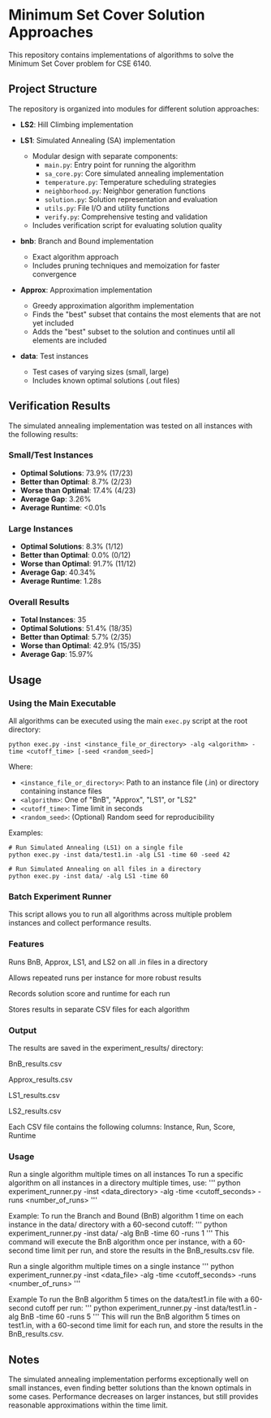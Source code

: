 # Minimum Set Cover Solution Approaches

This repository contains implementations of algorithms to solve the Minimum Set Cover problem for CSE 6140.

## Project Structure

The repository is organized into modules for different solution approaches:

- **LS2**: Hill Climbing implementation

- **LS1**: Simulated Annealing (SA) implementation
  - Modular design with separate components:
    - `main.py`: Entry point for running the algorithm
    - `sa_core.py`: Core simulated annealing implementation
    - `temperature.py`: Temperature scheduling strategies
    - `neighborhood.py`: Neighbor generation functions
    - `solution.py`: Solution representation and evaluation
    - `utils.py`: File I/O and utility functions
    - `verify.py`: Comprehensive testing and validation
  - Includes verification script for evaluating solution quality

- **bnb**: Branch and Bound implementation
  - Exact algorithm approach
  - Includes pruning techniques and memoization for faster convergence
 
- **Approx**: Approximation implementation
  - Greedy approximation algorithm implementation
  - Finds the "best" subset that contains the most elements that are not yet included
  - Adds the "best" subset to the solution and continues until all elements are included 

- **data**: Test instances
  - Test cases of varying sizes (small, large)
  - Includes known optimal solutions (.out files)

## Verification Results

The simulated annealing implementation was tested on all instances with the following results:

### Small/Test Instances
- **Optimal Solutions**: 73.9% (17/23)
- **Better than Optimal**: 8.7% (2/23) 
- **Worse than Optimal**: 17.4% (4/23)
- **Average Gap**: 3.26%
- **Average Runtime**: <0.01s

### Large Instances
- **Optimal Solutions**: 8.3% (1/12)
- **Better than Optimal**: 0.0% (0/12)
- **Worse than Optimal**: 91.7% (11/12)
- **Average Gap**: 40.34%
- **Average Runtime**: 1.28s

### Overall Results
- **Total Instances**: 35
- **Optimal Solutions**: 51.4% (18/35)
- **Better than Optimal**: 5.7% (2/35)
- **Worse than Optimal**: 42.9% (15/35)
- **Average Gap**: 15.97%

## Usage

### Using the Main Executable

All algorithms can be executed using the main `exec.py` script at the root directory:

```
python exec.py -inst <instance_file_or_directory> -alg <algorithm> -time <cutoff_time> [-seed <random_seed>]
```

Where:
- `<instance_file_or_directory>`: Path to an instance file (.in) or directory containing instance files
- `<algorithm>`: One of "BnB", "Approx", "LS1", or "LS2"
- `<cutoff_time>`: Time limit in seconds
- `<random_seed>`: (Optional) Random seed for reproducibility

Examples:
```
# Run Simulated Annealing (LS1) on a single file
python exec.py -inst data/test1.in -alg LS1 -time 60 -seed 42

# Run Simulated Annealing on all files in a directory
python exec.py -inst data/ -alg LS1 -time 60
```

### Batch Experiment Runner
This script allows you to run all algorithms across multiple problem instances and collect performance results.

### Features
Runs BnB, Approx, LS1, and LS2 on all .in files in a directory

Allows repeated runs per instance for more robust results

Records solution score and runtime for each run

Stores results in separate CSV files for each algorithm

### Output
The results are saved in the experiment_results/ directory:

BnB_results.csv

Approx_results.csv

LS1_results.csv

LS2_results.csv

Each CSV file contains the following columns:
Instance, Run, Score, Runtime

### Usage

Run a single algorithm multiple times on all instances
To run a specific algorithm on all instances in a directory multiple times, use:
'''
python experiment_runner.py -inst <data_directory> -alg <algorithm> -time <cutoff_seconds> -runs <number_of_runs>
'''

Example:
To run the Branch and Bound (BnB) algorithm 1 time on each instance in the data/ directory with a 60-second cutoff:
'''
python experiment_runner.py -inst data/ -alg BnB -time 60 -runs 1
'''
This command will execute the BnB algorithm once per instance, with a 60-second time limit per run, and store the results in the BnB_results.csv file.

Run a single algorithm multiple times on a single instance
'''
python experiment_runner.py -inst <data_file> -alg <algorithm> -time <cutoff_seconds> -runs <number_of_runs>
'''

Example
To run the BnB algorithm 5 times on the data/test1.in file with a 60-second cutoff per run:
'''
python experiment_runner.py -inst data/test1.in -alg BnB -time 60 -runs 5
'''
This will run the BnB algorithm 5 times on test1.in, with a 60-second time limit for each run, and store the results in the BnB_results.csv.

## Notes

The simulated annealing implementation performs exceptionally well on small instances, even finding better solutions than the known optimals in some cases. Performance decreases on larger instances, but still provides reasonable approximations within the time limit.
